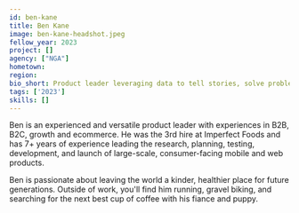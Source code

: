 ```yaml
---
id: ben-kane
title: Ben Kane
image: ben-kane-headshot.jpeg
fellow_year: 2023
project: []
agency: ["NGA"]
hometown: 
region: 
bio_short: Product leader leveraging data to tell stories, solve problems, and create delightful experiences.
tags: ['2023']
skills: []
---
```


Ben is an experienced and versatile product leader with experiences in B2B, B2C, growth and ecommerce. He was the 3rd hire at Imperfect Foods and has 7+ years of experience leading the research, planning, testing, development, and launch of large-scale, consumer-facing mobile and web products. 

Ben is passionate about leaving the world a kinder, healthier place for future generations. Outside of work, you'll find him running, gravel biking, and searching for the next best cup of coffee with his fiance and puppy.